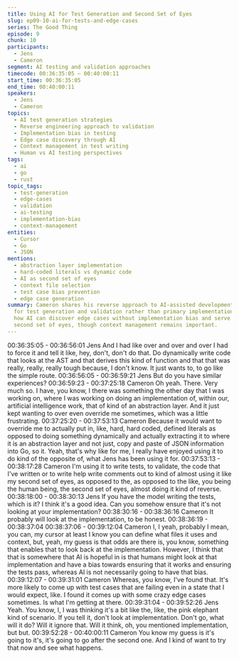 ```yaml
---
title: Using AI for Test Generation and Second Set of Eyes
slug: ep09-10-ai-for-tests-and-edge-cases
series: The Good Thing
episode: 9
chunk: 10
participants:
  - Jens
  - Cameron
segment: AI testing and validation approaches
timecode: 00:36:35:05 – 00:40:00:11
start_time: 00:36:35:05
end_time: 00:40:00:11
speakers:
  - Jens
  - Cameron
topics:
  - AI test generation strategies
  - Reverse engineering approach to validation
  - Implementation bias in testing
  - Edge case discovery through AI
  - Context management in test writing
  - Human vs AI testing perspectives
tags:
  - ai
  - go
  - rust
topic_tags:
  - test-generation
  - edge-cases
  - validation
  - ai-testing
  - implementation-bias
  - context-management
entities:
  - Cursor
  - Go
  - JSON
mentions:
  - abstraction layer implementation
  - hard-coded literals vs dynamic code
  - AI as second set of eyes
  - context file selection
  - test case bias prevention
  - edge case generation
summary: Cameron shares his reverse approach to AI-assisted development, using AI
  for test generation and validation rather than primary implementation. They discuss
  how AI can discover edge cases without implementation bias and serve as an unbiased
  second set of eyes, though context management remains important.
---
```


00:36:35:05 - 00:36:56:01
Jens
And I had like over and over and over I had to force it and tell it like, hey, don't, don't do that. Do
dynamically write code that looks at the AST and that derives this kind of function and that that
was really, really, really tough because, I don't know. It just wants to, to go like the simple route.
00:36:56:05 - 00:36:59:21
Jens
But do you have similar experiences?
00:36:59:23 - 00:37:25:18
Cameron
Oh yeah. There. Very much so. I have, you know, I there was something the other day that I
was working on, where I was working on doing an implementation of, within our, artificial
intelligence work, that of kind of an abstraction layer. And it just kept wanting to over even
override me sometimes, which was a little frustrating.
00:37:25:20 - 00:37:53:13
Cameron
Because it would want to override me to actually put in, like, hard, hard coded, defined literals
as opposed to doing something dynamically and actually extracting it to where it is an
abstraction layer and not just, copy and paste of JSON information into Go, so it. Yeah, that's
why like for me, I really have enjoyed using it to do kind of the opposite of, what Jens has been
using it for.
00:37:53:13 - 00:38:17:28
Cameron
I'm using it to write tests, to validate, the code that I've written or to write help write comments
out to kind of almost using it like my second set of eyes, as opposed to the, as opposed to the
like, you being the human being, the second set of eyes, almost doing it kind of reverse.
00:38:18:00 - 00:38:30:13
Jens
If you have the model writing the tests, which is it? I think it's a good idea. Can you somehow
ensure that it's not looking at your implementation?
00:38:30:16 - 00:38:36:16
Cameron
It probably will look at the implementation, to be honest.
00:38:36:19 - 00:38:37:04
00:38:37:06 - 00:39:12:04
Cameron
I, I yeah, probably I mean, you can, my cursor at least I know you can define what files it uses
and context, but, yeah, my guess is that odds are there is, you know, something that enables
that to look back at the implementation. However, I think that that is somewhere that AI is
hopeful in is that humans might look at that implementation and have a bias towards ensuring
that it works and ensuring the tests pass, whereas AI is not necessarily going to have that bias.
00:39:12:07 - 00:39:31:01
Cameron
Whereas, you know, I've found that. It's more likely to come up with test cases that are failing
even in a state that I would expect, like. I found it comes up with some crazy edge cases
sometimes. Is what I'm getting at there.
00:39:31:04 - 00:39:52:26
Jens
Yeah. You know, I, I was thinking it's a bit like the, like, the pink elephant kind of scenario. If you
tell it, don't look at implementation. Don't go, what will it do? Will it ignore that. Will it think, oh,
you mentioned implementation, but but.
00:39:52:28 - 00:40:00:11
Cameron
You know my guess is it's going to it's, it's going to go after the second one. And I kind of want
to try that now and see what happens.